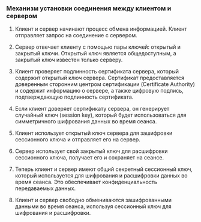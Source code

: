 
<h3>Механизм установки соединения между клиентом и сервером</h3>
  
1. Клиент и сервер начинают процесс обмена информацией. Клиент отправляет запрос на соединение с сервером.

2. Сервер отвечает клиенту с помощью пары ключей: открытый и закрытый ключи. Открытый ключ является общедоступным, а закрытый ключ известен только серверу.

3. Клиент проверяет подлинность сертификата сервера, который содержит открытый ключ сервера. Сертификат предоставляется доверенным сторонним центром сертификации (Certificate Authority) и содержит информацию о сервере, а также цифровую подпись, подтверждающую подлинность сертификата.

4. Если клиент доверяет сертификату сервера, он генерирует случайный ключ (session key), который будет использоваться для симметричного шифрования данных во время сеанса.

5. Клиент использует открытый ключ сервера для зашифровки сессионного ключа и отправляет его на сервер.

6. Сервер использует свой закрытый ключ для расшифровки сессионного ключа, получает его и сохраняет на сеансе.

7. Теперь клиент и сервер имеют общий секретный сессионный ключ, который используется для шифрования и расшифровки данных во время сеанса. Это обеспечивает конфиденциальность передаваемых данных.

8. Клиент и сервер свободно обмениваются зашифрованными данными во время сеанса, используя сессионный ключ для шифрования и расшифровки.
